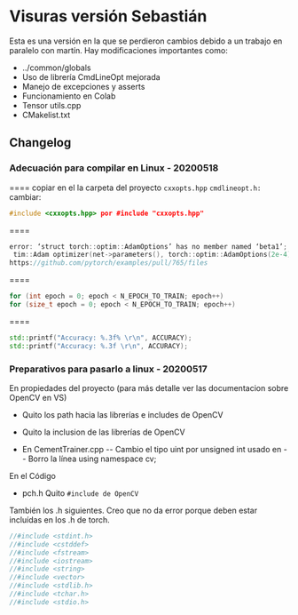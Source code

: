 # Visuras versión Sebastián
Esta es una versión en la que se perdieron cambios debido a un trabajo en paralelo con martín.
Hay modificaciones importantes como:
- ../common/globals
- Uso de librería CmdLineOpt mejorada
- Manejo de excepciones y asserts
- Funcionamiento en Colab
- Tensor utils.cpp
- CMakelist.txt

## Changelog
### Adecuación para compilar en Linux - 20200518

====
copiar en el la carpeta del proyecto ```cxxopts.hpp```
```cmdlineopt.h:```
cambiar: 
```cpp
#include <cxxopts.hpp> por #include "cxxopts.hpp"
```
====
```cpp
error: ‘struct torch::optim::AdamOptions’ has no member named ‘beta1’; did you mean ‘betas’?
 tim::Adam optimizer(net->parameters(), torch::optim::AdamOptions(2e-4).beta1(0.5));
https://github.com/pytorch/examples/pull/765/files
```

====
```cpp
for (int epoch = 0; epoch < N_EPOCH_TO_TRAIN; epoch++)
for (size_t epoch = 0; epoch < N_EPOCH_TO_TRAIN; epoch++)
```

====
```cpp
std::printf("Accuracy: %.3f% \r\n", ACCURACY);
std::printf("Accuracy: %.3f \r\n", ACCURACY);
```

### Preparativos para pasarlo a linux - 20200517

En propiedades del proyecto (para más detalle ver las documentacion sobre OpenCV en VS)
- Quito los path hacia las librerías e includes de OpenCV
- Quito la inclusion de las librerías de OpenCV


- En CementTrainer.cpp
-- Cambio el tipo uint por unsigned int usado en 
-- Borro la línea using namespace cv;

En el Código
- pch.h
Quito `#include de OpenCV`

También los .h siguientes. Creo que no da error porque deben estar incluídas en los .h de torch.
```cpp
//#include <stdint.h>
//#include <cstddef>
//#include <fstream>
//#include <iostream>
//#include <string>
//#include <vector>
//#include <stdlib.h>
//#include <tchar.h>
//#include <stdio.h>
```